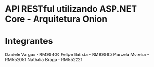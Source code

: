 # API RESTful utilizando ASP.NET Core - Arquitetura Onion

# Integrantes

Daniele Vargas - RM99400
Felipe Batista - RM99985
Marcela Moreira - RM552051
Nathalia Braga - RM552221
